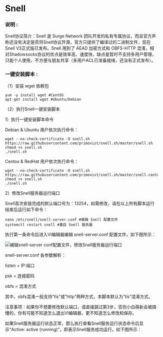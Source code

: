 # Snell

### 说明 :
  Snell协议简介：Snell 是 Surge Network 团队开发的私有专属协议，而且官方声称还没有决定是否将Snell协议开源，官方只提供了编译过的二进制文件，现在 Snell V3正式版已发布。Snell 用到了 AEAD 加密方式和 OBFS-HTTP 混淆，相对Shadowsocks协议的优点是效率高、速度快，缺点是暂时不支持多用户管理，只能个人使用，不方便与朋友共享（多用户ACL已准备就绪，还没有正式发布）。

### 一键安装脚本 :
（1）安装 wget 依赖包
```
yum -y install wget #CentOS
apt-get install wget #Ubuntu/Debian
```
（2）执行Snell一键安装脚本

  1）执行一键安装脚本命令
  
  Debian & Ubuntu 用户依次执行命令：
```
wget --no-check-certificate -O snell.sh https://raw.githubusercontent.com/primovist/snell.sh/master/snell.sh
chmod +x snell.sh
./snell.sh
```

  Centos & RedHat 用户依次执行命令：
```
wget --no-check-certificate -O snell.sh https://raw.githubusercontent.com/primovist/snell.sh/master/snell.centos.sh
chmod +x snell.sh
./snell.sh
```

  2）修改Snell服务器运行端口

Snell首次安装完成的默认端口号为：13254，如需修改，请在以上所有脚本运行结束后运行如下命令：

```
nano /etc/snell/snell-server.conf #编辑 Snell 配置文件
systemctl restart snell #重启 Snell 服务器
```

执行第一条命令后进入VI编辑器编辑 snell-server.conf 配置文件，如下图所示：

![编辑snell-server conf配置文件，修改Snell服务器运行端口](https://user-images.githubusercontent.com/94962349/149941638-0953d737-4c4b-4ff8-949a-31bd5904262d.png)

snell-server.conf 各参数解析：

listen = IP:端口

psk = 连接密码

obfs = 混淆方式

其中，obfs混淆一般支持“tls”或“http”两种方式，本脚本默认为“tls”混淆方式。

注意事项：如果你不想要修改默认端口，请直接跳过第3步，否则小白萌新会被搞懵的，你有可能不知道怎么退出VI编辑器，更不知道怎么修改和保存。

如果Snell服务器运行状态正常，那么执行查看Snell服务运行状态命令后显示“Active: active (running)”，即表示Snell服务成功运行。如下图所示：







